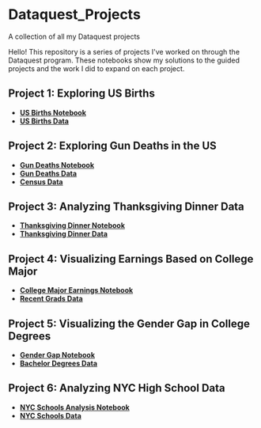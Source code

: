 # Dataquest_Projects
A collection of all my Dataquest projects

Hello! This repository is a series of projects I've worked on through the Dataquest program. These notebooks show my solutions to the guided projects and the work I did to expand on each project.

## Project 1: Exploring US Births
 - __[US Births Notebook](https://github.com/fcdiomede/Dataquest_Projects/blob/master/US_Births_GP.ipynb)__
 - __[US Births Data](https://github.com/fcdiomede/Dataquest_Projects/blob/master/US_births_1994-2003_CDC_NCHS.csv)__
 
 ## Project 2: Exploring Gun Deaths in the US
  - __[Gun Deaths Notebook](https://github.com/fcdiomede/Dataquest_Projects/blob/master/Gun_Deaths_GP.ipynb)__
  - __[Gun Deaths Data](https://github.com/fcdiomede/Dataquest_Projects/blob/master/guns.csv)__
  - __[Census Data](https://github.com/fcdiomede/Dataquest_Projects/blob/master/census.csv)__
  
  ## Project 3: Analyzing Thanksgiving Dinner Data
 - __[Thanksgiving Dinner Notebook](https://github.com/fcdiomede/Dataquest_Projects/blob/master/Thanksgiving_Dinner_GP.ipynb)__
 - __[Thanksgiving Dinner Data](https://github.com/fcdiomede/Dataquest_Projects/blob/master/thanksgiving.csv)__
 
 ## Project 4: Visualizing Earnings Based on College Major
 - __[College Major Earnings Notebook](https://github.com/fcdiomede/Dataquest_Projects/blob/master/Earnings_CollegeMajors_GP.ipynb)__
 - __[Recent Grads Data](https://github.com/fcdiomede/Dataquest_Projects/blob/master/recent-grads.csv)__
 
  ## Project 5: Visualizing the Gender Gap in College Degrees
 - __[Gender Gap Notebook](https://github.com/fcdiomede/Dataquest_Projects/blob/master/Gender_Gap_GPP.ipynb)__
 - __[Bachelor Degrees Data](https://github.com/fcdiomede/Dataquest_Projects/blob/master/percent-bachelors-degrees-women-usa.csv)__

  ## Project 6:  Analyzing NYC High School Data
 - __[NYC Schools Analysis Notebook](https://github.com/fcdiomede/Dataquest_Projects/blob/master/Schools.ipynb)__
 - __[NYC Schools Data](https://github.com/fcdiomede/Dataquest_Projects/tree/master/NYC_Schools_Data)__

